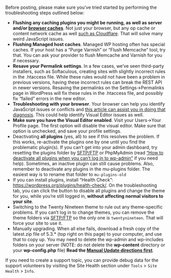 Before posting, please make sure you’ve tried started by performing the troubleshooting steps outlined below:

- **Flushing any caching plugins you might be running, as well as server and/or [browser caches](http://www.refreshyourcache.com/)**. Not just your browser, but any op cache or content network cache as well [such as Cloudflare](https://support.cloudflare.com/hc/en-us/articles/200169246-How-do-I-purge-my-cache-). That will solve many weird JavaScript issues.
- **Flushing Managed host caches**. Managed WP hosting often has special caches. If your host has a “Purge Varnish” or “Flush Memcache” tool, try that. You can ask your provider to flush Memcache and Varnish for you if necessary.
- **Resave your Permalink settings**. In a few cases, we’ve seen third-party installers, such as Softaculous, creating sites with slightly incorrect rules in the .htaccess file. While these rules would not have been a problem in previous versions, having these incorrect rules can break the REST API in newer versions. Resaving the permalinks on the Settings->Permalinks page in WordPress will fix these rules in the .htaccess file, and possibly fix “failed” errors in the new editor.
- **Troubleshooting with your browser**. Your browser can help you identify JavaScript issues or conflicts and [this article can assist you in doing that diagnosis](https://wordpress.org/support/article/using-your-browser-to-diagnose-javascript-errors/). This could help identify Visual Editor issues as well.
- **Make sure you have the Visual Editor enabled**. Visit your Users->Your Profile page. The first option will disable the visual editor. Make sure that option is unchecked, and save your profile settings.
- Deactivating **all plugins** (yes, all) to see if this resolves the problem. If this works, re-activate the plugins one by one until you find the problematic plugin(s). If you can’t get into your admin dashboard, try resetting the plugins folder by [SFTP/FTP](https://wordpress.org/support/article/ftp-clients/) or PhpMyAdmin (read [“How to deactivate all plugins when you can’t log in to wp-admin”](https://wordpress.org/support/article/faq-troubleshooting/) if you need help). Sometimes, an inactive plugin can still cause problems. Also, remember to deactivate any plugins in the mu-plugins folder. The easiest way is to rename that folder to `mu-plugins-old`
- If you can install plugins, install “Health Check”: https://wordpress.org/plugins/health-check/. On the troubleshooting tab, you can click the button to disable all plugins and change the theme for you, while you’re still logged in, **without affecting normal visitors to your site**.
- Switching to the Twenty Nineteen theme to rule out any theme-specific problems. If you can’t log in to change themes, you can remove the theme folders via [SFTP/FTP](https://wordpress.org/support/article/ftp-clients/) so the only one is `twentynineteen`. That will force your site to use it.
- Manually upgrading. When all else fails, download a fresh copy of the latest.zip file of 5.3.* (top right on this page) to your computer, and use that to copy up. You may need to delete the wp-admin and wp-includes folders on your server (NOTE: do not delete the **wp-content** directory or your **wp-config.php** file) **Read the [Manual Update directions first](https://wordpress.org/support/article/updating-wordpress/)**.

If you need to create a support topic, you can provide debug data for the support volunteers by visiting the Site Health section under `Tools` > `Site Health` > `Info`.
